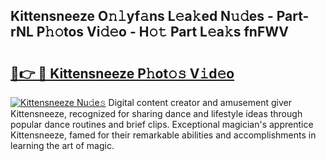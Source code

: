 ## Kittensneeze O𝚗𝚕yf𝚊ns L𝚎a𝚔ed N𝚞𝚍es - Part-rNL P𝚑𝚘tos Vi𝚍𝚎o - H𝚘𝚝 Part L𝚎a𝚔s fnFWV

# <h2><a href="http://kf8l4up.oniu.top/?m=Kittensneeze">🔗👉 🔴 Kittensneeze P𝚑ot𝚘𝚜 V𝚒d𝚎o</a></h2>

[![Kittensneeze Nu𝚍e𝚜](https://i.imgur.com/0qMVB7G.gif)](http://kf8l4up.oniu.top/?m=Kittensneeze)
Digital content creator and amusement giver Kittensneeze, recognized for sharing dance and lifestyle ideas through popular dance routines and brief clips. Exceptional magician's apprentice Kittensneeze, famed for their remarkable abilities and accomplishments in learning the art of magic.  
